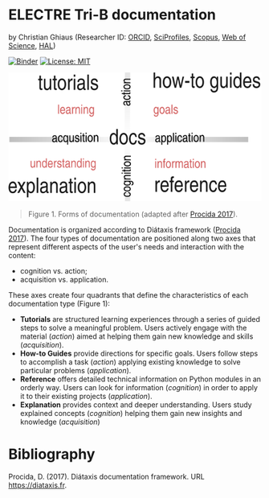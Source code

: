 # ELECTRE Tri-B documentation

by Christian Ghiaus (Researcher ID: [ORCID](https://orcid.org/0000-0001-5561-1245), [SciProfiles](https://sciprofiles.com/profile/2970335), [Scopus](https://www.scopus.com/authid/detail.uri?authorId=6603390490), [Web of Science](https://www.webofscience.com/wos/author/record/1651371), [HAL](https://cv.hal.science/cghiaus))

[![Binder](https://mybinder.org/badge_logo.svg)](https://mybinder.org/v2/gh/cghiaus/ELECTRE_Tri/HEAD)
[![License: MIT](https://img.shields.io/badge/License-MIT-yellow.svg)](https://github.com/cghiaus/dm4bem_book/blob/main/LICENSE)

![Documentation](../figs/docs.svg)

> Figure 1. Forms of documentation (adapted after [Procida 2017](https://diataxis.fr)).

Documentation is organized according to Diátaxis framework ([Procida 2017](https://diataxis.fr)). The four types of documentation are positioned along two axes that represent different aspects of the user's needs and interaction with the content:
- cognition vs. action;
- acquisition vs. application.

These axes create four quadrants that define the characteristics of each documentation type (Figure 1):
- __Tutorials__ are structured learning experiences through a series of guided steps to solve a meaningful problem. Users actively engage with the material (_action_) aimed at helping them gain new knowledge and skills (_acquisition_).
- __How-to Guides__ provide directions for specific goals. Users follow steps to accomplish a task (_action_)
applying existing knowledge to solve particular problems (_application_).
- __Reference__ offers detailed technical information on Python modules in an orderly way. Users can look for information (_cognition_) in order to apply it to their existing projects (_application_).
- __Explanation__ provides context and deeper understanding. Users study explained concepts (_cognition_) helping them gain new insights and knowledge (_acquisition_)

# Bibliography
Procida, D. (2017). Diátaxis documentation framework. URL https://diataxis.fr.
